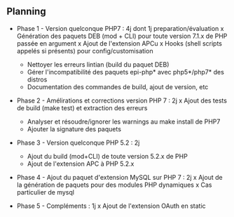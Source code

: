 ## Planning

* Phase 1 - Version quelconque PHP7 : 4j dont 1j preparation/évaluation
  x Génération des paquets DEB (mod + CLI) pour toute version 7.1.x de PHP passée en argument
  x Ajout de l'extension APCu
  x Hooks (shell scripts appelés si présents) pour config/customisation
  - Nettoyer les erreurs lintian (build du paquet DEB)
  * Gérer l'incompatibilité des paquets epi-php* avec php5*/php7* des distros
  * Documentation des commandes de build, ajout de version, etc

* Phase 2 - Amélirations et corrections version PHP 7 : 2j 
  x Ajout des tests de build (make test) et extraction des erreurs
  - Analyser et résoudre/ignorer les warnings au make install de PHP7
  * Ajouter la signature des paquets

* Phase 3 - Version quelconque PHP 5.2 : 2j
  * Ajout du build (mod+CLI) de toute version 5.2.x de PHP
  * Ajout de l'extension APC à PHP 5.2.x
  
* Phase 4 - Ajout du paquet d'extension MySQL sur PHP 7 : 2j
  x Ajout de la génération de paquets pour des modules PHP dynamiques
  x Cas particulier de mysql

* Phase 5 - Compléments : 1j
  x Ajout de l'extension OAuth en static
